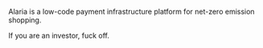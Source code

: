 Alaria is a low-code payment infrastructure platform for net-zero emission shopping.


If you are an investor, fuck off.
